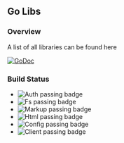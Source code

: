 ## Go Libs

### Overview
A list of all libraries can be found here

[![GoDoc](https://godoc.org/github.com/golang/gddo?status.svg)](https://godoc.org/github.com/altid/libs)

### Build Status
 - ![Auth passing badge](https://github.com/altid/libs/workflows/auth/badge.svg) 
 - ![Fs passing badge](https://github.com/altid/libs/workflows/fs/badge.svg)
 - ![Markup passing badge](https://github.com/altid/libs/workflows/markup/badge.svg)
 - ![Html passing badge](https://github.com/altid/libs/workflows/html/badge.svg)
 - ![Config passing badge](https://github.com/altid/libs/workflows/config/badge.svg)
 - ![Client passing badge](https://github.com/altid/libs/workflows/client/badge.svg)
